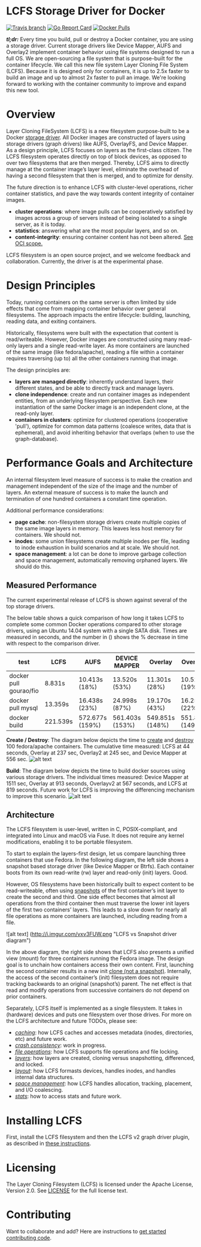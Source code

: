 # LCFS Storage Driver for Docker

[![Travis branch](https://img.shields.io/travis/portworx/lcfs/master.svg)](https://travis-ci.org/portworx/lcfs)
[![Go Report Card](https://goreportcard.com/badge/github.com/portworx/lcfs)](https://goreportcard.com/report/github.com/portworx/lcfs)
[![Docker Pulls](https://img.shields.io/docker/pulls/portworx/lcfs.svg)](https://hub.docker.com/r/portworx/lcfs)


**_tl;dr:_** Every time you build, pull or destroy a Docker container, you are using a storage driver. Current storage drivers like Device Mapper, AUFS and Overlay2 implement container behavior using file systems designed to run a full OS. We are open-sourcing a file system that is purpose-built for the container lifecycle.  We call this new file system Layer Cloning File System (LCFS).  Because it is designed only for containers, it is up to 2.5x faster to build an image and up to almost 2x faster to pull an image.  We're looking forward to working with the container community to improve and expand this new tool.
 

# Overview
Layer Cloning FileSystem (LCFS) is a new filesystem purpose-built to be a Docker [storage driver](https://docs.docker.com/engine/userguide/storagedriver/selectadriver/). All Docker images are constructed of layers using storage drivers (graph drivers) like AUFS, OverlayFS, and Device Mapper. As a design principle, LCFS focuses on layers as the first-class citizen. The LCFS filesystem operates directly on top of block devices, as opposed to over two filesystems that are then merged. Thereby, LCFS aims to directly manage at the container image’s layer level, eliminate the overhead of having a second filesystem that then is merged, and to optimize for density.

The future direction is to enhance LCFS with cluster-level operations, richer container statistics, and pave the way towards content integrity of container images.

* **cluster operations**: where image pulls can be cooperatively satisfied by images across a group of servers instead of being isolated to a single server, as it is today. 
* **statistics**: answering what are the most popular layers, and so on. 
* **content-integrity**: ensuring container content has not been altered. [See OCI scope.](https://www.opencontainers.org/about/oci-scope-table)

LCFS filesystem is an open source project, and we welcome feedback and collaboration. Currently, the driver is at the experimental phase. 

# Design Principles 
Today, running containers on the same server is often limited by side effects that come from mapping container behavior over general filesystems. The approach impacts the entire lifecycle: building, launching, reading data, and exiting containers. 

Historically, filesystems were built with the expectation that content is read/writeable. However, Docker images are constructed using many read-only layers and a single read-write layer. As more containers are launched of the same image (like fedora/apache), reading a file within a container requires traversing (up to) all the other containers running that image. 

The design principles are:
* **layers are managed directly**: inherently understand layers, their different states, and be able to directly track and manage layers.
* **clone independence**: create and run container images as independent entities, from an underlying filesystem perspective. Each new instantiation of the same Docker image is an independent clone, at the read-only layer. 
* **containers in clusters**: optimize for clustered operations (cooperative 'pull'), optimize for common data patterns (coalesce writes, data that is ephemeral), and avoid inheriting behavior that overlaps (when to use the graph-database).

# Performance Goals and Architecture 
An internal filesystem level measure of success is to make the creation and management independent of the size of the image and the number of layers. An external measure of success is to make the launch and termination of one hundred containers a constant time operation. 

Additional performance considerations:
* **page cache**: non-filesystem storage drivers create multiple copies of the same image layers in memory. This leaves less host memory for containers. We should not.
* **inodes**: some union filesystems create multiple inodes per file, leading to inode exhaustion in build scenarios and at scale. We should not. 
* **space management**: a lot can be done to improve garbage collection and space management, automatically removing orphaned layers. We should do this. 

## Measured Performance
The current experimental release of LCFS is shown against several of the top storage drivers.

The below table shows a quick comparison of how long it takes LCFS to complete some common Docker operations compared to other storage drivers, using an Ubuntu 14.04 system with a single SATA disk.  Times are measured in seconds, and the number in () shows the % decrease in time with respect to the comparison driver.

| test                             | LCFS      | AUFS              | DEVICE MAPPER    | Overlay        | Overlay2
|----------------------------------|-----------|-------------------|------------------|----------------|-----------------|
| docker pull gourao/fio           | 8.831s    | 10.413s   (18%)   | 13.520s (53%)    | 11.301s  (28%) | 10.523s (19%)   |
| docker pull mysql                | 13.359s   | 16.438s   (23%)   | 24.998s (87%)    | 19.170s  (43%) | 16.252s (22%)   |
| docker build <ComplexDockerfile> | 221.539s  | 572.677s  (159%)  | 561.403s (153%)  | 549.851s (148%)| 551.893s (149%) |

**Create / Destroy**: The diagram below depicts the time to [create](https://docs.docker.com/engine/reference/run/) and [destroy](https://docs.docker.com/engine/reference/commandline/rm/) 100 fedora/apache containers. The cumulative time measured: LCFS at 44 seconds, Overlay at 237 sec, Overlay2 at 245 sec, and Device Mapper at 556 sec. 
![alt text](http://i.imgur.com/JSUeqLc.png "create and destroy times")


**Build**: The diagram below depicts the time to build docker sources using various storage drivers. The individual times measured: Device Mapper at 1511 sec, Overlay at 913 seconds, Overlayv2 at 567 seconds, and LCFS at 819 seconds. Future work for LCFS is improving the differencing mechanism to improve this scenario. 
![alt text](http://i.imgur.com/QAUsMI4.jpg "build times")

## Architecture 
The LCFS filesystem is user-level, written in C, POSIX-compliant, and integrated into Linux and macOS via Fuse. It does not require any kernel modifications, enabling it to be portable filesystem. 

To start to explain the layers-first design, let us compare launching three containers that use Fedora. In the following diagram, the left side shows a snapshot based storage driver (like Device Mapper or Btrfs). Each container boots from its own read-write (rw) layer and read-only (init) layers. Good. 

However, OS filesystems have been historically built to expect content to be read-writeable, often using [snapshots](https://github.com/portworx/lcfs/blob/master/docs/layers_overview.md#snapshots-in-other-drivers-and-clones-in-lcfs) of the first container’s init layer to create the second and third. One side effect becomes that almost all operations from the third container then must traverse the lower init layers of the first two containers’ layers. This leads to a slow down for nearly all file operations as more containers are launched, including reading from a file. 

![alt text] (http://i.imgur.com/vxv3FUW.png "LCFS vs Snapshot driver diagram")

In the above  diagram, the right side shows that LCFS also presents a unified view (mount) for three containers running the Fedora image. The design goal is to unchain how containers access their own content. First, launching the second container results in a new init [clone (not a snapshot)](https://github.com/portworx/lcfs/blob/master/docs/layers_overview.md#snapshots-in-other-drivers-and-clones-in-lcfs). Internally, the access of the second container’s (init) filesystem does not require tracking backwards to an original (snapshot’s) parent. The net effect is that read and modify operations from successive containers do not depend on prior containers. 

Separately, LCFS itself is implemented as a single filesystem. It takes in (hardware) devices and puts one filesystem over those drives. For more on the LCFS architecture and future TODOs, please see: 

* [*caching*](https://github.com/portworx/lcfs/blob/master/docs/caching_overview.md): how LCFS caches and accesses metadata (inodes, directories, etc) and future work. 
* [*crash consistency*](https://github.com/portworx/lcfs/blob/master/docs/crashconsistency_overview.md): work in progress. 
* [*file operations*](https://github.com/portworx/lcfs/blob/master/docs/file_operations.md): how LCFS supports file operations and file locking.
* [*layers*](https://github.com/portworx/lcfs/blob/master/docs/layers_overview.md): how layers are created, cloning versus snapshotting, differenced, and locked. 
* [*layout*](https://github.com/portworx/lcfs/blob/master/docs/layout_overview.md): how LCFS formasts devices, handles inodes, and handles internal data structures. 
* [*space management*](https://github.com/portworx/lcfs/blob/master/docs/spacemanagement_overview.md): how LCFS handles allocation, tracking, placement, and I/O coalescing. 
* [*stats*](https://github.com/portworx/lcfs/blob/master/docs/stats_overview.md): how to access stats and future work. 


# Installing LCFS
First, install the LCFS filesystem and then the LCFS v2 graph driver plugin, as described in [these instructions](INSTALL.md).

# Licensing
The Layer Cloning Filesystem (LCFS) is licensed under the Apache License, Version 2.0. See [LICENSE](https://github.com/portworx/lcfs/blob/master/LICENSE) for the full license text.

# Contributing
Want to collaborate and add? Here are instructions to [get started contributing code](https://github.com/portworx/lcfs/blob/master/contributing.md). 
